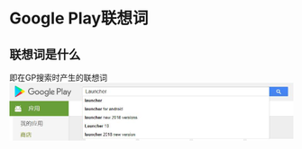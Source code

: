 # Google Play联想词
## 联想词是什么
即在GP搜索时产生的联想词
![image](https://github.com/motodriver/Google_play_search_keyword/blob/master/example_1.jpg)
